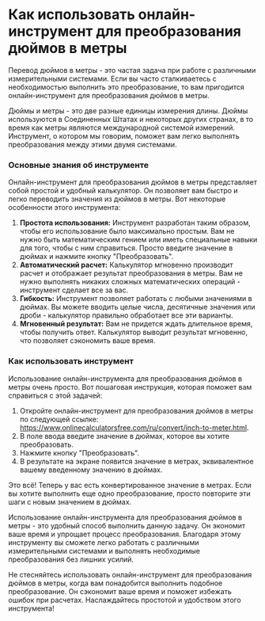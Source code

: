 Как использовать онлайн-инструмент для преобразования дюймов в метры
====================================================================

Перевод дюймов в метры - это частая задача при работе с различными измерительными системами. Если вы часто сталкиваетесь с необходимостью выполнить это преобразование, то вам пригодится онлайн-инструмент для преобразования дюймов в метры.

Дюймы и метры - это две разные единицы измерения длины. Дюймы используются в Соединенных Штатах и некоторых других странах, в то время как метры являются международной системой измерений. Инструмент, о котором мы говорим, поможет вам легко выполнять преобразования между этими двумя системами.

### Основные знания об инструменте

Онлайн-инструмент для преобразования дюймов в метры представляет собой простой и удобный калькулятор. Он позволяет вам быстро и легко переводить значения из дюймов в метры. Вот некоторые особенности этого инструмента:

1. **Простота использования:** Инструмент разработан таким образом, чтобы его использование было максимально простым. Вам не нужно быть математическим гением или иметь специальные навыки для того, чтобы с ним справиться. Просто введите значение в дюймах и нажмите кнопку "Преобразовать".
2. **Автоматический расчет:** Калькулятор мгновенно производит расчет и отображает результат преобразования в метры. Вам не нужно выполнять никаких сложных математических операций - инструмент сделает все за вас.
3. **Гибкость:** Инструмент позволяет работать с любыми значениями в дюймах. Вы можете вводить целые числа, десятичные значения или дроби - калькулятор правильно обработает все эти варианты.
4. **Мгновенный результат:** Вам не придется ждать длительное время, чтобы получить ответ. Калькулятор выводит результат мгновенно, что позволяет сэкономить ваше время.

### Как использовать инструмент

Использование онлайн-инструмента для преобразования дюймов в метры очень просто. Вот пошаговая инструкция, которая поможет вам справиться с этой задачей:

1. Откройте онлайн-инструмент для преобразования дюймов в метры по следующей ссылке: <https://www.onlinecalculatorsfree.com/ru/convert/inch-to-meter.html>.
2. В поле ввода введите значение в дюймах, которое вы хотите преобразовать.
3. Нажмите кнопку "Преобразовать".
4. В результате на экране появится значение в метрах, эквивалентное вашему введенному значению в дюймах.

Это всё! Теперь у вас есть конвертированное значение в метрах. Если вы хотите выполнить еще одно преобразование, просто повторите эти шаги с новым значением в дюймах.

Использование онлайн-инструмента для преобразования дюймов в метры - это удобный способ выполнить данную задачу. Он экономит ваше время и упрощает процесс преобразования. Благодаря этому инструменту вы сможете легко работать с различными измерительными системами и выполнять необходимые преобразования без лишних усилий.

Не стесняйтесь использовать онлайн-инструмент для преобразования дюймов в метры, когда вам понадобится выполнить подобное преобразование. Он сэкономит ваше время и поможет избежать ошибок при расчетах. Наслаждайтесь простотой и удобством этого инструмента!